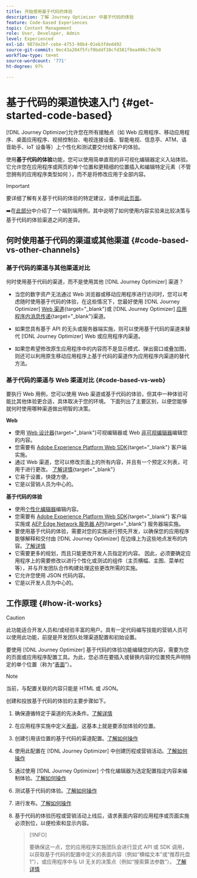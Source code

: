 ```yaml
---
title: 开始使用基于代码的体验
description: 了解 Journey Optimizer 中基于代码的体验
feature: Code-based Experiences
topic: Content Management
role: User, Developer, Admin
level: Experienced
exl-id: 987de2bf-cebe-4753-98b4-01eb3fded492
source-git-commit: 0ec43a204f5fcf0bddf38cfd381f0ea496c7de70
workflow-type: tm+mt
source-wordcount: '771'
ht-degree: 97%

---
```


# 基于代码的渠道快速入门 {#get-started-code-based}

[!DNL Journey Optimizer]允许您在所有接触点（如 Web 应用程序、移动应用程序、桌面应用程序、视频控制台、电视连接设备、智能电视、信息亭、ATM、语音助手、IoT 设备等）上个性化和测试要交付给客户的体验。

使用&#x200B;**基于代码的体验**&#x200B;功能，您可以使用简单直观的非可视化编辑器定义入站体验。 它允许您在应用程序或网页的单个位置和更精细的位置插入和编辑特定元素（不管您拥有的应用程序类型如何 ），而不是将修改应用于全部内容。

<!--[!DNL Journey Optimizer] allows you to compose and deliver content on any inbound device in a developer-focused workflow. You can leverage all the personalization capabilities, and preview what will be published. The content can be static (images, text, JSON, HTML) or dynamic (offers, decisions, recommendations). You can also insert custom content actions in your omni-channel journeys.-->

>[!IMPORTANT]
>
>要详细了解有关基于代码的体验的特定建议，请参阅[此页面](code-based-prerequisites.md)。


<!--Discover the detailed steps to create a code-based campaign in this video.-->

<!--[Learn how to create a code-based campaign in this video](#video)-->

➡️在[此部分](../experience-decisioning/experience-decisioning-uc.md)中介绍了一个端到端用例，其中说明了如何使用内容实验来比较决策与基于代码的体验渠道之间的差异。

## 何时使用基于代码的渠道或其他渠道 {#code-based-vs-other-channels}

### 基于代码的渠道与其他渠道对比

何时使用基于代码的渠道，而不是使用其他 [!DNL Journey Optimizer] 渠道？

* 当您的数字资产无法通过 Web 浏览器或移动应用程序进行访问时，您可以考虑随时使用基于代码的体验，在这些情况下，您最好使用 [!DNL Journey Optimizer] [Web 渠道](../web/get-started-web.md){target="_blank"}或 [!DNL Journey Optimizer] [应用程序内消息传递](../../rp_landing_pages/in-app-landing-page.md){target="_blank"}渠道。

<!--* You can use the code-based channel as an alternative to the [!DNL Journey Optimizer] web channel if your website cannot be loaded into the [web designer](../web/web-visual-editor.md){target="_blank"} visual editor or if you cannot use the [browser extension](../web/web-prerequisites.md#visual-authoring-prerequisites){target="_blank"} that powers visual authoring for web channel.-->

* 如果您具有基于 API 的无头或服务器端实施，则可以使用基于代码的渠道来替代 [!DNL Journey Optimizer] Web 或应用程序内渠道。

* 如果您希望修改原生应用程序中的内容而不是显示模式、弹出窗口或叠加图，则还可以利用原生移动应用程序上基于代码的渠道作为应用程序内渠道的替代方法。

### 基于代码的渠道与 Web 渠道对比 {#code-based-vs-web}

要执行 Web 用例，您可以使用 Web 渠道或基于代码的体验，但其中一种体验可能比其他体验更合适，具体取决于您的环境。 下面列出了主要区别，以便您能够就何时使用哪种渠道做出明智的决策。

**Web**

* 使用 [Web 设计器](../web/web-visual-editor.md){target="_blank"}可视编辑器或 Web [非可视编辑器](../web/web-non-visual-editor.md)编辑您的内容。
* 您需要有 [Adobe Experience Platform Web SDK](https://experienceleague.adobe.com/docs/platform-learn/implement-web-sdk/overview.html?lang=zh-Hans){target="_blank"} 客户端实施。
  <!--* You need the [Adobe Experience Cloud Visual Editing Helper](https://chrome.google.com/webstore/detail/adobe-experience-cloud-vi/kgmjjkfjacffaebgpkpcllakjifppnca){target="_blank"} extension installed on your web browser. [Learn more](../web/web-prerequisites.md){target="_blank"}-->
* 通过 Web 渠道，您可以修改页面上的所有内容，并且有一个预定义列表，可用于进行更改。 [了解详情](../web/web-visual-editor.md){target="_blank"}
* 它易于设置，快捷方便。
* 它是以营销人员为中心的。

**基于代码的体验**

* 使用[个性化编辑器](create-code-based.md#edit-code)编辑内容。
* 您需要有 [Adobe Experience Platform Web SDK](https://experienceleague.adobe.com/docs/platform-learn/implement-web-sdk/overview.html?lang=zh-Hans){target="_blank"} 客户端实施或 [AEP Edge Network 服务器 API](https://experienceleague.adobe.com/docs/experience-platform/edge-network-server-api/data-collection/interactive-data-collection.html?lang=zh-Hans){target="_blank"} 服务器端实施。
* 要使用基于代码的体验，需要对您的实施进行预先开发，以确保您的应用程序能够解释和交付由 [!DNL Journey Optimizer] 在边缘上为这些地点发布的内容。[了解详情](code-based-surface.md)
* 它需要更多的规划，而且只能更改开发人员指定的内容。 因此，必须要确定应用程序上的需要修改以进行个性化或测试的组件（主页横幅、主图、菜单栏等），并与开发团队合作构建处理这些更改所需的实施。
* 它允许您使用 JSON 代码内容。
* 它是以开发人员为中心的。

## 工作原理 {#how-it-works}

>[!CAUTION]
>
>此功能适合开发人员和/或经验丰富的用户。具有一定代码编写技能的营销人员可以使用此功能，前提是开发团队处理渠道配置和初始设置。

要使用 [!DNL Journey Optimizer] 基于代码的体验功能编辑您的内容，需要为您的页面或应用程序配置工具。为此，您必须在要插入或替换内容的位置预先声明特定的单个位置（称为“[表面](code-based-surface.md)”）。

>[!NOTE]
>
>当前，与配置关联的内容只能是 HTML 或 JSON。

创建和投放基于代码的体验的主要步骤如下。

1. 确保遵循特定于渠道的先决条件。[了解详情](code-based-prerequisites.md)

1. 在应用程序实施中定义[表面](code-based-surface.md#surface-definition)，这基本上就是要添加体验的位置。

1. 创建引用该位置的基于代码的渠道配置。[了解如何操作](code-based-configuration.md#create-code-based-configuration)

1. 使用此配置在 [!DNL Journey Optimizer] 中创建历程或营销活动。[了解如何操作](create-code-based.md#create-code-based-campaign)

1. 通过使用 [!DNL Journey Optimizer] 个性化编辑器为选定配置指定内容来编制体验。[了解如何操作](create-code-based.md#edit-code)

1. 测试基于代码的体验。[了解如何操作](test-code-based.md)

1. 进行发布。[了解如何操作](publish-code-based.md)

1. 基于代码的体验历程或营销活动上线后，请求表面内容的应用程序或页面实施必须到位，以便检索和显示内容。

   >[!INFO]
   >
   >要确保这一点，您的应用程序实施团队会进行显式 API 或 SDK 调用，以获取基于代码的配置中定义的表面内容（例如“横幅文本”或“推荐托盘 1”），或应用程序中与 UI 无关的决策点（例如“搜索算法参数”）。<!--In this case, the implementation team is responsible for rendering or otherwise interpreting and acting on the returned content.--> [了解详情](code-based-implementation-samples.md)

